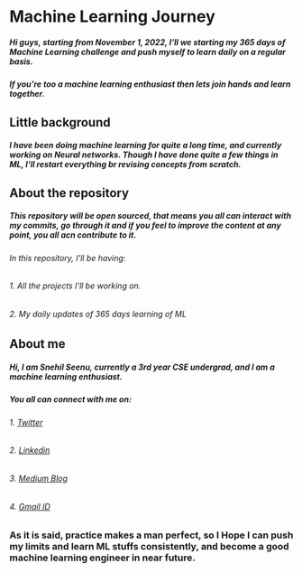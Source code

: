 # Machine Learning Journey
##### Hi guys, starting from November 1, 2022, I'll we starting my 365 days of Machine Learning challenge and push myself to learn daily on a regular basis.
##### If you're too a machine learning enthusiast then lets join hands and learn together.

## Little background
##### I have been doing machine learning for quite a long time, and currently working on Neural networks. Though I have done quite a few things in ML, I'll restart everything br revising concepts from scratch.

## About the repository
##### This repository will be open sourced, that means you all can interact with my commits, go through it and if you feel to improve the content at any point, you all acn contribute to it.
###### In this repository, I'll be having:
###### 1. All the projects I'll be working on.
###### 2. My daily updates of 365 days learning of ML
##### 
## About me
##### Hi, I am Snehil Seenu, currently a 3rd year CSE undergrad, and I am a machine learning enthusiast.
##### You all can connect with me on:
###### 1. [Twitter](https://twitter.com/SnehilSeenu)
###### 2. [Linkedin](https://www.linkedin.com/in/snehilseenu/)
###### 3. [Medium Blog](https://medium.com/@snehilseenu)
###### 4. [Gmail ID](snehilseenu@gmail.com)


### As it is said, practice makes a man perfect, so I Hope I can push my limits and learn ML stuffs consistently, and become a good machine learning engineer in near future.


